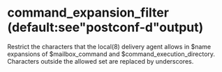 # command_expansion_filter (default:see"postconf-d"output) 


Restrict the characters that the local(8) delivery agent allows in
$name expansions of $mailbox_command and $command_execution_directory.
Characters outside the
allowed set are replaced by underscores.



